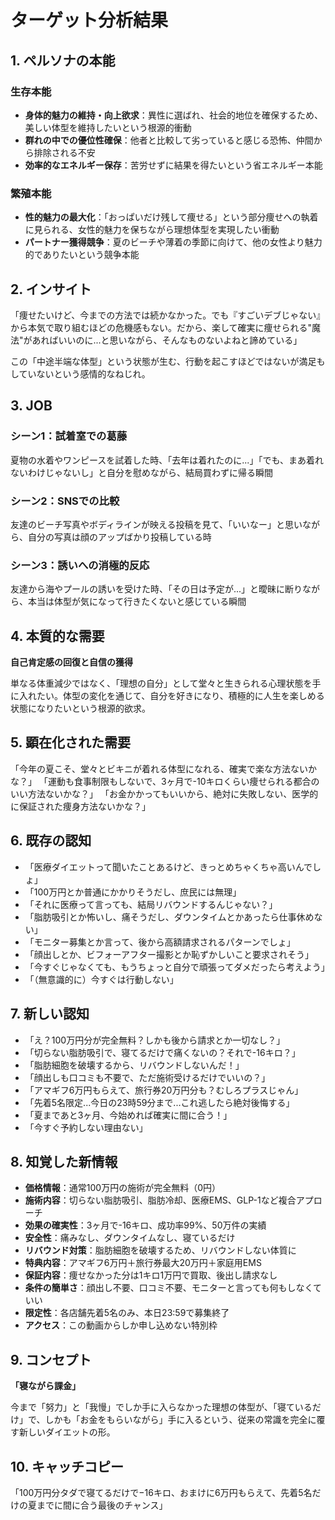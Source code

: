 # ターゲット分析結果

## 1. ペルソナの本能

### 生存本能
- **身体的魅力の維持・向上欲求**：異性に選ばれ、社会的地位を確保するため、美しい体型を維持したいという根源的衝動
- **群れの中での優位性確保**：他者と比較して劣っていると感じる恐怖、仲間から排除される不安
- **効率的なエネルギー保存**：苦労せずに結果を得たいという省エネルギー本能

### 繁殖本能  
- **性的魅力の最大化**：「おっぱいだけ残して痩せる」という部分痩せへの執着に見られる、女性的魅力を保ちながら理想体型を実現したい衝動
- **パートナー獲得競争**：夏のビーチや薄着の季節に向けて、他の女性より魅力的でありたいという競争本能

## 2. インサイト

「痩せたいけど、今までの方法では続かなかった。でも『すごいデブじゃない』から本気で取り組むほどの危機感もない。だから、楽して確実に痩せられる"魔法"があればいいのに...と思いながら、そんなものないよねと諦めている」

この「中途半端な体型」という状態が生む、行動を起こすほどではないが満足もしていないという感情的なねじれ。

## 3. JOB

### シーン1：試着室での葛藤
夏物の水着やワンピースを試着した時、「去年は着れたのに...」「でも、まあ着れないわけじゃないし」と自分を慰めながら、結局買わずに帰る瞬間

### シーン2：SNSでの比較
友達のビーチ写真やボディラインが映える投稿を見て、「いいなー」と思いながら、自分の写真は顔のアップばかり投稿している時

### シーン3：誘いへの消極的反応  
友達から海やプールの誘いを受けた時、「その日は予定が...」と曖昧に断りながら、本当は体型が気になって行きたくないと感じている瞬間

## 4. 本質的な需要

**自己肯定感の回復と自信の獲得**

単なる体重減少ではなく、「理想の自分」として堂々と生きられる心理状態を手に入れたい。体型の変化を通じて、自分を好きになり、積極的に人生を楽しめる状態になりたいという根源的欲求。

## 5. 顕在化された需要

「今年の夏こそ、堂々とビキニが着れる体型になれる、確実で楽な方法ないかな？」
「運動も食事制限もしないで、3ヶ月で-10キロくらい痩せられる都合のいい方法ないかな？」
「お金かかってもいいから、絶対に失敗しない、医学的に保証された痩身方法ないかな？」

## 6. 既存の認知

- 「医療ダイエットって聞いたことあるけど、きっとめちゃくちゃ高いんでしょ」
- 「100万円とか普通にかかりそうだし、庶民には無理」
- 「それに医療って言っても、結局リバウンドするんじゃない？」
- 「脂肪吸引とか怖いし、痛そうだし、ダウンタイムとかあったら仕事休めない」
- 「モニター募集とか言って、後から高額請求されるパターンでしょ」
- 「顔出しとか、ビフォーアフター撮影とか恥ずかしいこと要求されそう」
- 「今すぐじゃなくても、もうちょっと自分で頑張ってダメだったら考えよう」
- 「（無意識的に）今すぐは行動しない」

## 7. 新しい認知

- 「え？100万円分が完全無料？しかも後から請求とか一切なし？」
- 「切らない脂肪吸引で、寝てるだけで痛くないの？それで-16キロ？」
- 「脂肪細胞を破壊するから、リバウンドしないんだ！」
- 「顔出しも口コミも不要で、ただ施術受けるだけでいいの？」
- 「アマギフ6万円もらえて、旅行券20万円分も？むしろプラスじゃん」
- 「先着5名限定...今日の23時59分まで...これ逃したら絶対後悔する」
- 「夏まであと3ヶ月、今始めれば確実に間に合う！」
- 「今すぐ予約しない理由ない」

## 8. 知覚した新情報

- **価格情報**：通常100万円の施術が完全無料（0円）
- **施術内容**：切らない脂肪吸引、脂肪冷却、医療EMS、GLP-1など複合アプローチ
- **効果の確実性**：3ヶ月で-16キロ、成功率99%、50万件の実績
- **安全性**：痛みなし、ダウンタイムなし、寝ているだけ
- **リバウンド対策**：脂肪細胞を破壊するため、リバウンドしない体質に
- **特典内容**：アマギフ6万円＋旅行券最大20万円＋家庭用EMS
- **保証内容**：痩せなかった分は1キロ1万円で買取、後出し請求なし
- **条件の簡単さ**：顔出し不要、口コミ不要、モニターと言っても何もしなくていい
- **限定性**：各店舗先着5名のみ、本日23:59で募集終了
- **アクセス**：この動画からしか申し込めない特別枠

## 9. コンセプト

**「寝ながら課金」**

今まで「努力」と「我慢」でしか手に入らなかった理想の体型が、「寝ているだけ」で、しかも「お金をもらいながら」手に入るという、従来の常識を完全に覆す新しいダイエットの形。

## 10. キャッチコピー

「100万円分タダで寝てるだけで−16キロ、おまけに6万円もらえて、先着5名だけの夏までに間に合う最後のチャンス」